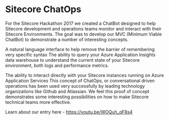 # Sitecore ChatOps
For the Sitecore Hackathon 2017 we created a ChatBot designed to help Sitecore development and operations teams monitor and interact with their Sitecore Environments.  The goal was to develop our MVC (Minimum Viable ChatBot) to demonstrate a number of interesting concepts.

A natural language interface to help remove the barrier of remembering very specific syntax
The ability to query your Azure Application Insights data warehouse to understand the current state of your Sitecore environment, both logs and performance metrics.

The ability to interact directly with your Sitecore instances running on Azure Application Services
This concept of ChatOps, or conversational driven operations has been used very successfully by leading technology organizations like Github and Atlassian.  We feel this proof of concept demonstrates some interesting possibilities on how to make Sitecore technical teams more effective.

Learn about our entry here - https://youtu.be/WOQuh_qF8s4
